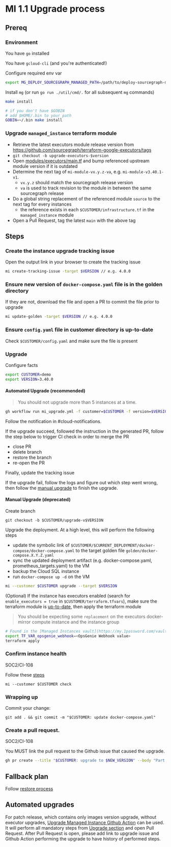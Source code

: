 # MI 1.1 Upgrade process

## Prereq

### Environment

You have `go` installed

You have `gcloud-cli` (and you're authenticated!)

Configure required env var

```sh
export MG_DEPLOY_SOURCEGRAPH_MANAGED_PATH=/path/to/deploy-sourcegraph-managed/repo
```

Install `mg` (or run `go run ./util/cmd/.` for all subsequent `mg` commands)

```sh
make install

# if you don't have $GOBIN
# add $HOME/.bin to your path
GOBIN=~/.bin make install
```

### Upgrade `managed_instance` terraform module

- Retrieve the latest executors module release version from https://github.com/sourcegraph/terraform-google-executors/tags
- `git checkout -b upgrade-executors-$version`
- Open [modules/executors/main.tf](https://github.com/sourcegraph/deploy-sourcegraph-managed/blob/main/modules/executors/main.tf) and bump referenced upstream module version if it is outdated
- Determine the next tag of `mi-module-vx.y.z-va`, e.g. `mi-module-v3.40.1-v1`.
  - `vx.y.z` should match the sourcegraph release version
  - `va` is used to track revision to the module in between the same sourcegraph release
- Do a global string replacement of the referenced module `source` to the next tag for every instances
  - the reference exists in each `$CUSTOMER/infrastructure.tf` in the `managed_instance` module
- Open a Pull Request, tag the latest `main` with the above tag

## Steps

### Create the instance upgrade tracking issue

Open the output link in your browser to create the tracking issue

```sh
mi create-tracking-issue -target $VERSION // e.g. 4.0.0
```

### Ensure new version of `docker-compose.yaml` file is in the golden directory

If they are not, download the file and open a PR to commit the file prior to upgrade

```sh
mi update-golden -target $VERSION // e.g. 4.0.0
```

### Ensure `config.yaml` file in customer directory is up-to-date

Check `$CUSTOMER/config.yaml` and make sure the file is present

### Upgrade

Configure facts

```sh
export CUSTOMER=demo
export VERSION=3.40.0
```

#### Automated Upgrade (recommended)

> You should not upgrade more than 5 instances at a time.

```sh
gh workflow run mi_upgrade.yml -f customer=$CUSTOMER -f version=$VERSION
```

Follow the notification in #cloud-notifications.

If the upgrade succeed, followed the instruction in the generated PR, follow the step below to trigger CI check in order to merge the PR

- close PR
- delete branch
- restore the branch
- re-open the PR

Finally, update the tracking issue

If the upgrade fail, follow the logs and figure out which step went wrong, then follow the [manual upgrade](#manual-upgrade) to finish the upgrade.

#### Manual Upgrade (deprecated)

Create branch

```
git checkout -b $CUSTOMER/upgrade-v$VERSION
```

Upgrade the deployment. At a high level, this will perform the following steps

- update the symbolic link of `$CUSTOMER/$CURRENT_DEPLOYMENT/docker-compose/docker-compose.yaml` to the target golden file `golden/docker-compose.X.Y.Z.yaml`
- sync the updated deployment artifact (e.g. docker-compose.yaml, prometheus_targets.yaml) to the VM
- backup the Cloud SQL instance
- run `docker-compose up -d` on the VM

```sh
mi --customer $CUSTOMER upgrade --target $VERSION
```

(Optional) If the instance has executors enabled (search for `enable_executors = true` in `$CUSTOMER/terraform.tfvars`), make sure the terraform module is [up-to-date](##upgrade-managed_instance-terraform-module), then apply the terraform module

> You should be expecting some `replacement` on the executors docker-mirror compute instance and the instance group

```sh
# Found in the [Managed Instances vault](https://my.1password.com/vaults/nwbckdjmg4p7y4ntestrtopkuu/allitems/d64bhllfw4wyybqnd4c3wvca2m)
export TF_VAR_opsgenie_webhook=<OpsGenie Webhook value>
terraform apply
```

### Confirm instance health

<span class="badge badge-note">SOC2/CI-108</span>

Follow these [steps](../upgrade_process.md#8-confirm-instance-health)

```
mi --customer $CUSTOMER check
```

### Wrapping up

Commit your change:

```
git add . && git commit -m "$CUSTOMER: update docker-compose.yaml"
```

### Create a pull request.

<span class="badge badge-note">SOC2/CI-108</span>

You MUST link the pull request to the Github issue that caused the upgrade.

```sh
gh pr create --title "$CUSTOMER: upgrade to $NEW_VERSION" --body "Part of <link to release tracking Github ticket>\n## Test plan No review required: normal upgrade\n"
```

## Fallback plan

Follow [restore process](./mi1-1_restore_process.md)

## Automated upgrades

For patch release, which contains only images version upgrade, without executor upgrades, [Upgrade Managed Instance Github Action](https://github.com/sourcegraph/deploy-sourcegraph-managed/actions/workflows/mi_upgrade.yml) can be used.
It will perform all mandatory steps from [Upgrade section](#upgrade) and open Pull Request. After Pull Request is open, please add link to upgrade issue and Github Action performing the upgrade to have history of performed steps.

